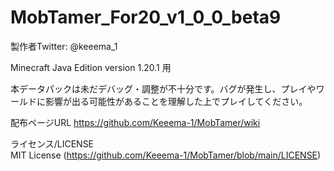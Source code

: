 # MobTamer_For20_v1_0_0_beta9

製作者Twitter: @keeema_1

Minecraft Java Edition version 1.20.1 用

本データパックは未だデバッグ・調整が不十分です。バグが発生し、プレイやワールドに影響が出る可能性があることを理解した上でプレイしてください。

配布ページURL
https://github.com/Keeema-1/MobTamer/wiki

ライセンス/LICENSE  
MIT License (https://github.com/Keeema-1/MobTamer/blob/main/LICENSE)
